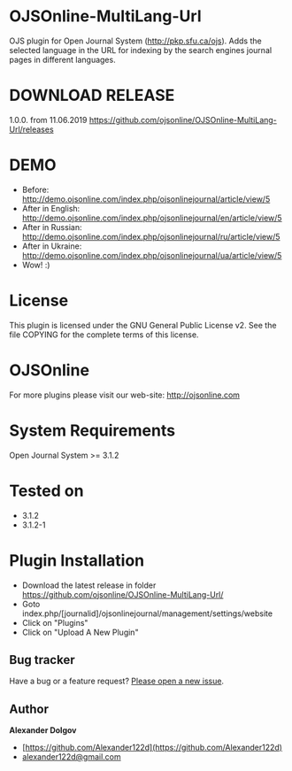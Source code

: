 # OJSOnline-MultiLang-Url

OJS plugin for Open Journal System (http://pkp.sfu.ca/ojs).
Adds the selected language in the URL for indexing by the search engines journal pages in different languages.

# DOWNLOAD RELEASE
1.0.0. from 11.06.2019 https://github.com/ojsonline/OJSOnline-MultiLang-Url/releases

# DEMO

+ Before: http://demo.ojsonline.com/index.php/ojsonlinejournal/article/view/5
+ After in English: http://demo.ojsonline.com/index.php/ojsonlinejournal/en/article/view/5
+ After in Russian: http://demo.ojsonline.com/index.php/ojsonlinejournal/ru/article/view/5
+ After in Ukraine: http://demo.ojsonline.com/index.php/ojsonlinejournal/ua/article/view/5
+ Wow! :)

# License

This plugin is licensed under the GNU General Public License v2. See the file COPYING for the complete terms of this license.

# OJSOnline

For more plugins please visit our web-site: http://ojsonline.com


# System Requirements

Open Journal System >= 3.1.2

# Tested on
+ 3.1.2
+ 3.1.2-1


# Plugin Installation
 - Download the latest release in folder https://github.com/ojsonline/OJSOnline-MultiLang-Url/
 - Goto index.php/[journalid]/ojsonlinejournal/management/settings/website
 - Click on "Plugins"
 - Click on "Upload A New Plugin"


## Bug tracker

Have a bug or a feature request? [Please open a new issue](https://github.com/ojsonline/OJSOnline-MultiLang-Url/issues).


## Author

**Alexander Dolgov**

+ [https://github.com/Alexander122d](https://github.com/Alexander122d)
+ [alexander122d@gmail.com](mailto:alexander122d@gmail.com)

